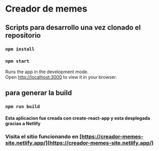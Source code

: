 # Creador de memes

## Scripts para desarrollo una vez clonado el repositorio

### `npm install`

### `npm start`

Runs the app in the development mode.\
Open [http://localhost:3000](http://localhost:3000) to view it in your browser.

## para generar la build

### `npm run build`

#### Esta aplicacion fue creada con create-react-app y esta desplegada gracias a Netlify


### Visita el sitio funcionando en [https://creador-memes-site.netlify.app/](https://creador-memes-site.netlify.app/)